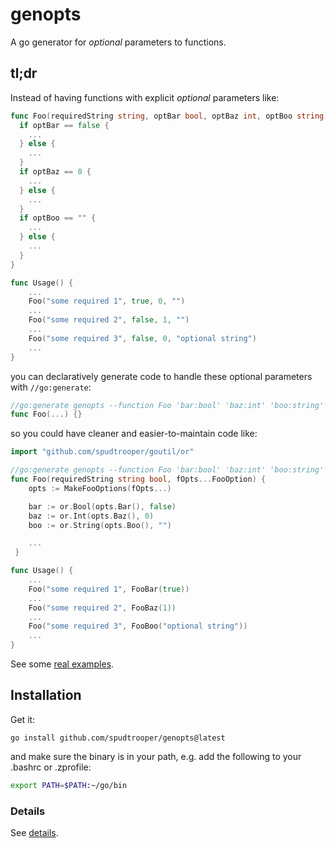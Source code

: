 # genopts

A go generator for *optional* parameters to functions.

## tl;dr

Instead of having functions with explicit *optional* parameters like:

```go
func Foo(requiredString string, optBar bool, optBaz int, optBoo string) {
  if optBar == false {
    ...
  } else {
    ...
  }
  if optBaz == 0 {
    ...
  } else {
    ...
  }
  if optBoo == "" {
    ...
  } else {
    ...
  }
}

func Usage() {
	...
	Foo("some required 1", true, 0, "")
	...
	Foo("some required 2", false, 1, "")
	...
	Foo("some required 3", false, 0, "optional string")
	...
}
```

you can declaratively generate code to handle these optional parameters with `//go:generate`:

```go
//go:generate genopts --function Foo 'bar:bool' 'baz:int' 'boo:string'
func Foo(...) {}
```

so you could have cleaner and easier-to-maintain code like:

```go
import "github.com/spudtrooper/goutil/or"

//go:generate genopts --function Foo 'bar:bool' 'baz:int' 'boo:string'
func Foo(requiredString string bool, fOpts...FooOption) { 
	opts := MakeFooOptions(fOpts...)

	bar := or.Bool(opts.Bar(), false)
	baz := or.Int(opts.Baz(), 0)
	boo := or.String(opts.Boo(), "")

	...
 }

func Usage() {
	...
	Foo("some required 1", FooBar(true))
	...
	Foo("some required 2", FooBaz(1))
	...
	Foo("some required 3", FooBoo("optional string"))
	...
}
```

See some [real examples](https://github.com/search?q=%22go%3Agenerate+genopts%22&type=code).

## Installation

Get it:

```
go install github.com/spudtrooper/genopts@latest
```

and make sure the binary is in your path, e.g. add the following to your .bashrc or .zprofile:

```bash
export PATH=$PATH:~/go/bin
```

### Details 

See [details](https://github.com/spudtrooper/genopts/blob/main/details.md).